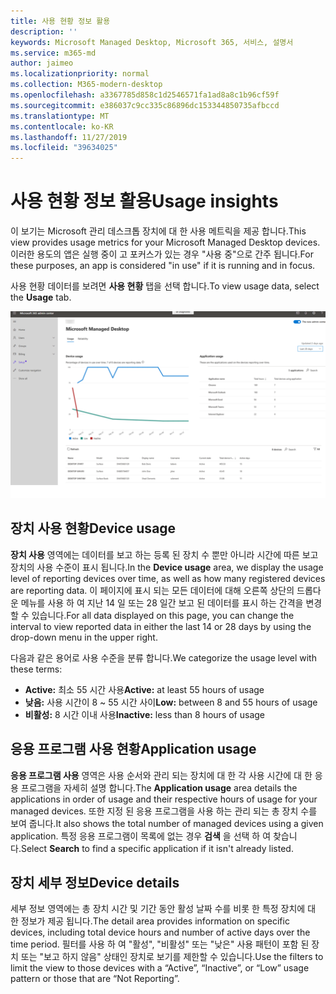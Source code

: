 ```yaml
---
title: 사용 현황 정보 활용
description: ''
keywords: Microsoft Managed Desktop, Microsoft 365, 서비스, 설명서
ms.service: m365-md
author: jaimeo
ms.localizationpriority: normal
ms.collection: M365-modern-desktop
ms.openlocfilehash: a3367785d858c1d2546571fa1ad8a8c1b96cf59f
ms.sourcegitcommit: e386037c9cc335c86896dc153344850735afbccd
ms.translationtype: MT
ms.contentlocale: ko-KR
ms.lasthandoff: 11/27/2019
ms.locfileid: "39634025"
---
```

# <a name="usage-insights"></a><span data-ttu-id="1d1b8-103">사용 현황 정보 활용</span><span class="sxs-lookup"><span data-stu-id="1d1b8-103">Usage insights</span></span>
<span data-ttu-id="1d1b8-104">이 보기는 Microsoft 관리 데스크톱 장치에 대 한 사용 메트릭을 제공 합니다.</span><span class="sxs-lookup"><span data-stu-id="1d1b8-104">This view provides usage metrics for your Microsoft Managed Desktop devices.</span></span> <span data-ttu-id="1d1b8-105">이러한 용도의 앱은 실행 중이 고 포커스가 있는 경우 "사용 중"으로 간주 됩니다.</span><span class="sxs-lookup"><span data-stu-id="1d1b8-105">For these purposes, an app is considered "in use" if it is running and in focus.</span></span>

<span data-ttu-id="1d1b8-106">사용 현황 데이터를 보려면 **사용 현황** 탭을 선택 합니다.</span><span class="sxs-lookup"><span data-stu-id="1d1b8-106">To view usage data, select the **Usage** tab.</span></span>

![배정 현황 창](images/insights_usage.png)

## <a name="device-usage"></a><span data-ttu-id="1d1b8-108">장치 사용 현황</span><span class="sxs-lookup"><span data-stu-id="1d1b8-108">Device usage</span></span>

<span data-ttu-id="1d1b8-109">**장치 사용** 영역에는 데이터를 보고 하는 등록 된 장치 수 뿐만 아니라 시간에 따른 보고 장치의 사용 수준이 표시 됩니다.</span><span class="sxs-lookup"><span data-stu-id="1d1b8-109">In the **Device usage** area, we display the usage level of reporting devices over time, as well as how many registered devices are reporting data.</span></span> <span data-ttu-id="1d1b8-110">이 페이지에 표시 되는 모든 데이터에 대해 오른쪽 상단의 드롭다운 메뉴를 사용 하 여 지난 14 일 또는 28 일간 보고 된 데이터를 표시 하는 간격을 변경할 수 있습니다.</span><span class="sxs-lookup"><span data-stu-id="1d1b8-110">For all data displayed on this page, you can change the interval to view reported data in either the last 14 or 28 days by using the drop-down menu in the upper right.</span></span>

<span data-ttu-id="1d1b8-111">다음과 같은 용어로 사용 수준을 분류 합니다.</span><span class="sxs-lookup"><span data-stu-id="1d1b8-111">We categorize the usage level with these terms:</span></span>

- <span data-ttu-id="1d1b8-112">**Active:** 최소 55 시간 사용</span><span class="sxs-lookup"><span data-stu-id="1d1b8-112">**Active:** at least 55 hours of usage</span></span>
- <span data-ttu-id="1d1b8-113">**낮음:** 사용 시간이 8 ~ 55 시간 사이</span><span class="sxs-lookup"><span data-stu-id="1d1b8-113">**Low:** between 8 and 55 hours of usage</span></span>
- <span data-ttu-id="1d1b8-114">**비활성:** 8 시간 이내 사용</span><span class="sxs-lookup"><span data-stu-id="1d1b8-114">**Inactive:** less than 8 hours of usage</span></span>




## <a name="application-usage"></a><span data-ttu-id="1d1b8-115">응용 프로그램 사용 현황</span><span class="sxs-lookup"><span data-stu-id="1d1b8-115">Application usage</span></span>

<span data-ttu-id="1d1b8-116">**응용 프로그램 사용** 영역은 사용 순서와 관리 되는 장치에 대 한 각 사용 시간에 대 한 응용 프로그램을 자세히 설명 합니다.</span><span class="sxs-lookup"><span data-stu-id="1d1b8-116">The **Application usage** area details the applications in order of usage and their respective hours of usage for your managed devices.</span></span> <span data-ttu-id="1d1b8-117">또한 지정 된 응용 프로그램을 사용 하는 관리 되는 총 장치 수를 보여 줍니다.</span><span class="sxs-lookup"><span data-stu-id="1d1b8-117">It also shows the total number of managed devices using a given application.</span></span> <span data-ttu-id="1d1b8-118">특정 응용 프로그램이 목록에 없는 경우 **검색** 을 선택 하 여 찾습니다.</span><span class="sxs-lookup"><span data-stu-id="1d1b8-118">Select **Search** to find a specific application if it isn't already listed.</span></span>


## <a name="device-details"></a><span data-ttu-id="1d1b8-119">장치 세부 정보</span><span class="sxs-lookup"><span data-stu-id="1d1b8-119">Device details</span></span>
<span data-ttu-id="1d1b8-120">세부 정보 영역에는 총 장치 시간 및 기간 동안 활성 날짜 수를 비롯 한 특정 장치에 대 한 정보가 제공 됩니다.</span><span class="sxs-lookup"><span data-stu-id="1d1b8-120">The detail area provides information on specific devices, including total device hours and number of active days over the time period.</span></span> <span data-ttu-id="1d1b8-121">필터를 사용 하 여 "활성", "비활성" 또는 "낮은" 사용 패턴이 포함 된 장치 또는 "보고 하지 않음" 상태인 장치로 보기를 제한할 수 있습니다.</span><span class="sxs-lookup"><span data-stu-id="1d1b8-121">Use the filters to limit the view to those devices with a “Active”, “Inactive”, or “Low” usage pattern or those that are “Not Reporting”.</span></span> 